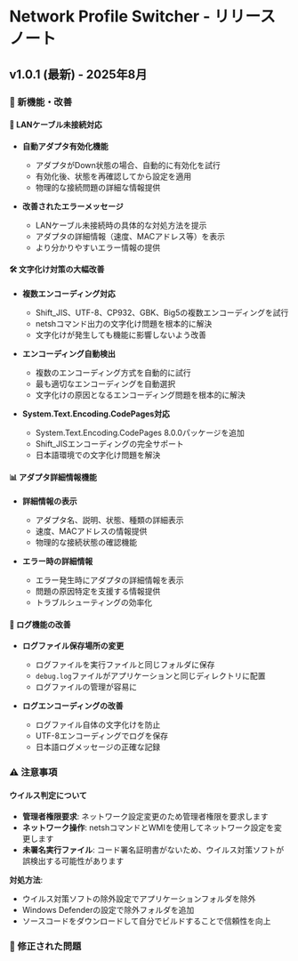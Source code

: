 # Network Profile Switcher - リリースノート

## v1.0.1 (最新) - 2025年8月

### 🎉 新機能・改善

#### 🔧 LANケーブル未接続対応
- **自動アダプタ有効化機能**
  - アダプタがDown状態の場合、自動的に有効化を試行
  - 有効化後、状態を再確認してから設定を適用
  - 物理的な接続問題の詳細な情報提供

- **改善されたエラーメッセージ**
  - LANケーブル未接続時の具体的な対処方法を提示
  - アダプタの詳細情報（速度、MACアドレス等）を表示
  - より分かりやすいエラー情報の提供

#### 🛠️ 文字化け対策の大幅改善
- **複数エンコーディング対応**
  - Shift_JIS、UTF-8、CP932、GBK、Big5の複数エンコーディングを試行
  - netshコマンド出力の文字化け問題を根本的に解決
  - 文字化けが発生しても機能に影響しないよう改善

- **エンコーディング自動検出**
  - 複数のエンコーディング方式を自動的に試行
  - 最も適切なエンコーディングを自動選択
  - 文字化けの原因となるエンコーディング問題を根本的に解決

- **System.Text.Encoding.CodePages対応**
  - System.Text.Encoding.CodePages 8.0.0パッケージを追加
  - Shift_JISエンコーディングの完全サポート
  - 日本語環境での文字化け問題を解決

#### 📊 アダプタ詳細情報機能
- **詳細情報の表示**
  - アダプタ名、説明、状態、種類の詳細表示
  - 速度、MACアドレスの情報提供
  - 物理的な接続状態の確認機能

- **エラー時の詳細情報**
  - エラー発生時にアダプタの詳細情報を表示
  - 問題の原因特定を支援する情報提供
  - トラブルシューティングの効率化

#### 📝 ログ機能の改善
- **ログファイル保存場所の変更**
  - ログファイルを実行ファイルと同じフォルダに保存
  - `debug.log`ファイルがアプリケーションと同じディレクトリに配置
  - ログファイルの管理が容易に

- **ログエンコーディングの改善**
  - ログファイル自体の文字化けを防止
  - UTF-8エンコーディングでログを保存
  - 日本語ログメッセージの正確な記録

### ⚠️ 注意事項

#### ウイルス判定について
- **管理者権限要求**: ネットワーク設定変更のため管理者権限を要求します
- **ネットワーク操作**: netshコマンドとWMIを使用してネットワーク設定を変更します
- **未署名実行ファイル**: コード署名証明書がないため、ウイルス対策ソフトが誤検出する可能性があります

**対処方法**:
- ウイルス対策ソフトの除外設定でアプリケーションフォルダを除外
- Windows Defenderの設定で除外フォルダを追加
- ソースコードをダウンロードして自分でビルドすることで信頼性を向上

### 🐛 修正された問題